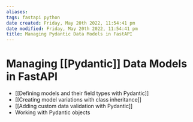 ```yaml
---
aliases: 
tags: fastapi python 
date created: Friday, May 20th 2022, 11:54:41 pm
date modified: Friday, May 20th 2022, 11:54:41 pm
title: Managing Pydantic Data Models in FastAPI
---
```


# Managing [[Pydantic]] Data Models in FastAPI

- [[Defining models and their field types with Pydantic]]
- [[Creating model variations with class inheritance]]
- [[Adding custom data validation with Pydantic]]
- Working with Pydantic objects